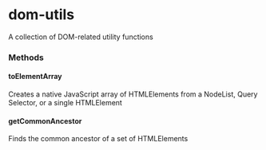 dom-utils
=========

A collection of DOM-related utility functions

### Methods

#### toElementArray
Creates a native JavaScript array of HTMLElements from a NodeList, Query Selector, or a single HTMLElement

#### getCommonAncestor
Finds the common ancestor of a set of HTMLElements
